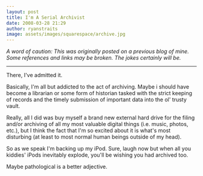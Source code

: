 ```yaml
---
layout: post
title: I'm A Serial Archivist
date: 2008-03-28 21:29
author: ryanstraits
image: assets/images/squarespace/archive.jpg
---
```

*A word of caution: This was originally posted on a previous blog of mine. Some references and links may be broken. The jokes certainly will be.*

---


There, I've admitted it.

Basically, I'm all but addicted to the act of archiving. Maybe i should have become a librarian or some form of historian tasked with the strict keeping of records and the timely submission of important data into the ol' trusty vault.

Really, all I did was buy myself a brand new external hard drive for the filing and/or archiving of all my most valuable digital things (i.e. music, photos, etc.), but I think the fact that I'm so excited about it is what's most disturbing (at least to most normal human beings outside of my head).

So as we speak I'm backing up my iPod. Sure, laugh now but when all you kiddies' iPods inevitably explode, you'll be wishing you had archived too.

Maybe pathological is a better adjective.
